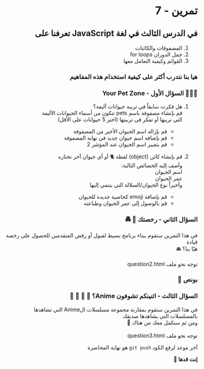 <div dir="rtl">

# تمرين - 7

## في الدرس الثالث في لغة JavaScript تعرفنا على

1. المصفوفات والكائنات
2. جمل الدوران for loops
3. القوائم وكيفية التعامل معها

### هيا بنا نتدرب أكثر على كيفية استخدام هذه المفاهيم

### 🐹🐶🐰 السؤال الأول - Your Pet Zone

1. هل فكرت سابقاً في تربية حيوانات أليفة؟
   <br> قم بإنشاء مصفوفة باسم pets تتكون من أسماء الحيوانات الأليفة
   <br> التي تربيها أو تفكر في تربيتها (اختر 5
   حيوانات على الأقل)

   - قم بإزالة اسم الحيوان الأخير من المصفوفة
   - قم بإضافة اسم حيوان جديد في نهاية المصفوفة
   - قم بتغيير اسم الحيوان عند المؤشر 2

2. قم بإنشاء كائن (object) لقطة 🐈 أو أي حيوان آخر تختاره
   <br> وأضف إليه الخصائص التالية:
   <br> اسم الحيوان
   <br> عمر الحيوان
   <br> وأخيراً نوع الحيوان/السلالة التي ينتمي إليها

   - قم بإضافة emoji كخاصية جديدة للحيوان
   - قم بالوصول إلى عمر الحيوان وطباعته

### السؤال الثاني - رخصتك 🎫 🚔

في هذا التمرين ستقوم ببناء برنامج بسيط لقبول أو رفض المتقدمين للحصول على رخصة قيادة
<br>هيّا بنا؟ 🚘
<br>
<br>توجه نحو ملف question2.html

### بونص 👑

### السؤال الثالث - اثنينكم تشوفون Anime؟ 🏯 🎎 🏮 🤔

في هذا التمرين ستقوم بمقارنة مجموعة مسلسلات الAnime التي تشاهدها بالمسلسلات التي يشاهدها صديقك
<br>ومن ثم سنكمل معك من هناك 📩
<br>
<br>توجه نحو ملف question3.html

آخر موعد لرفع الكود `git push` هو نهاية المحاضرة

<b>إنت قدها 🏅</b>

</div>
